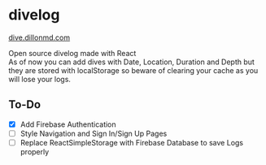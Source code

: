 # divelog

<a href="http://dive.dillonmd.com/">dive.dillonmd.com</a>

Open source divelog made with React <br>
As of now you can add dives with Date, Location, Duration and Depth but they are stored with localStorage so beware of clearing your cache as you will lose your logs. <br>

## To-Do

- [X] Add Firebase Authentication 
- [ ] Style Navigation and Sign In/Sign Up Pages
- [ ] Replace ReactSimpleStorage with Firebase Database to save Logs properly
